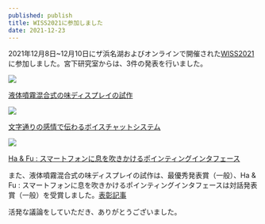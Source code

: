 ```yaml
---
published: publish
title: WISS2021に参加しました
date: 2021-12-23
---
```

<!--StartFragment-->

2021年12月8日~12月10日にザ浜名湖およびオンラインで開催された[WISS2021](https://www.wiss.org/WISS2021/)に参加しました。宮下研究室からは、3件の発表を行いました。

![](/files/wiss2021-1.jpg)

[液体噴霧混合式の味ディスプレイの試作](https://research.miyashita.com/papers/D244)

![](/files/wiss2021-2.jpg)

[文字通りの感情で伝わるボイスチャットシステム](https://research.miyashita.com/papers/D245)

![](/files/wiss2021-3.jpg)

[Ha & Fu : スマートフォンに息を吹きかけるポインティングインタフェース](https://research.miyashita.com/papers/D246)

また、液体噴霧混合式の味ディスプレイの試作は、最優秀発表賞（一般）、Ha & Fu : スマートフォンに息を吹きかけるポインティングインタフェースは対話発表賞（一般）を受賞しました。[表彰記事](https://www.meiji.ac.jp/ims/news/2021/6t5h7p00003dnmlg.html)

活発な議論をしていただき、ありがとうございました。

<!--EndFragment-->